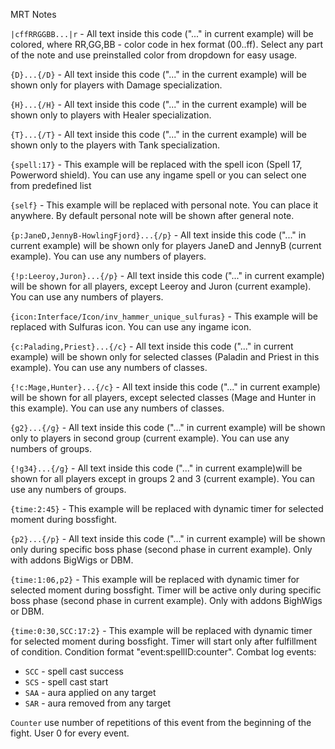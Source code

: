 MRT Notes

`|cffRRGGBB...|r` - All text inside this code ("..." in current example) will be colored, where RR,GG,BB - color code in hex format (00..ff). Select any part of the note and use preinstalled color from dropdown for easy usage.

`{D}...{/D}` - All text inside this code ("..." in the current example) will be shown only for players with Damage specialization.

`{H}...{/H}` - All text inside this code ("..." in the current example) will be shown only to players with Healer specialization.

`{T}...{/T}` - All text inside this code ("..." in the current example) will be shown only to the players with Tank specialization.

`{spell:17}` - This example will be replaced with the spell icon (Spell 17, Powerword shield). You can use any ingame spell or you can select one from predefined list

`{self}` - This example will be replaced with personal note. You can place it anywhere. By default personal note will be shown after general note.

`{p:JaneD,JennyB-HowlingFjord}...{/p}` - All text inside this code ("..." in current example) will be shown only for players JaneD and JennyB (current example). You can use any numbers of players.

`{!p:Leeroy,Juron}...{/p}` - All text inside this code ("..." in current example) will be shown for all players, except Leeroy and Juron (current example). You can use any numbers of players.

`{icon:Interface/Icon/inv_hammer_unique_sulfuras}` - This example will be replaced with Sulfuras icon. You can use any ingame icon.

`{c:Palading,Priest}...{/c}` - All text inside this code ("..." in current example) will be shown only for selected classes (Paladin and Priest in this example). You can use any numbers of classes.

`{!c:Mage,Hunter}...{/c}` - All text inside this code ("..." in current example) will be shown for all players, except selected classes (Mage and Hunter in this example). You can use any numbers of classes.

`{g2}...{/g}` - All text inside this code ("..." in current example) will be shown only to players in second group (current example). You can use any numbers of groups.

`{!g34}...{/g}` - All text inside this code ("..." in current example)will be shown for all players except in groups 2 and 3 (current example). You can use any numbers of groups.

`{time:2:45}` - This example will be replaced with dynamic timer for selected moment during bossfight.

`{p2}...{/p}` - All text inside this code ("..." in current example) will be shown only during specific boss phase (second phase in current example). Only with addons BigWigs or DBM.

`{time:1:06,p2}` - This example will be replaced with dynamic timer for selected moment during bossfight. Timer will be active only during specific boss phase (second phase in current example). Only with addons BighWigs or DBM.

`{time:0:30,SCC:17:2}` - This example will be replaced with dynamic  timer for selected moment during bossfight. Timer will start only after fulfillment of condition. Condition format "event:spellID:counter". 
Combat log events: 
- `SCC` - spell cast success 
- `SCS` - spell cast start 
- `SAA` - aura applied on any target
- `SAR` - aura removed from any target
 
`Counter` use number of repetitions of this event from the beginning of the fight. User 0 for every event.
